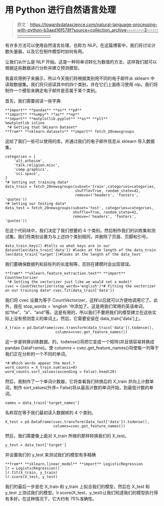 # 用 Python 进行自然语言处理

> 原文：<https://towardsdatascience.com/natural-language-processing-with-python-b3aad16f578f?source=collection_archive---------3----------------------->

有许多方法可以使用自然语言处理，也称为 NLP。在这篇博客中，我们将讨论计数矢量器，以及它在制作模型时如何有用。

让我们从什么是 NLP 开始。这是一种将单词转化为数值的方法，这样我们就可以根据这些数据进行分析并建立预测模型。

我喜欢用例子来展示，所以今天我们将根据类别用不同的电子邮件从 sklearn 中读取数据集。我们将只阅读其中的四个类别，并在它们上面练习使用 nlp。我们将制作一个模型来确定电子邮件是否属于某个类别。

首先，我们需要阅读一些字典

```
**import** **pandas** **as** **pd**
**import** **numpy** **as** **np**
**import** **matplotlib.pyplot** **as** **plt**
%matplotlib inline
 *# Getting that SKLearn Dataset* 
**from** **sklearn.datasets** **import** fetch_20newsgroups
```

这给了我们一些可以使用的库，并通过我们的电子邮件信息从 sklearn 导入数据集。

```
categories = [
    'alt.atheism',
    'talk.religion.misc',
    'comp.graphics',
    'sci.space',
]
*# Setting out training data*
data_train = fetch_20newsgroups(subset='train',categories=categories,
                                shuffle=True, random_state=42,
                                remove=('headers', 'footers', 'quotes'))
*# Setting our testing data*
data_test = fetch_20newsgroups(subset='test', categories=categories,
                               shuffle=True, random_state=42,
                               remove=('headers', 'footers', 'quotes'))
```

在这个代码块中，我们决定了我们想要的 4 个类别。然后制作我们的训练集和测试集。我们将类别设置为与上述四个类别相同，并删除了页眉、页脚和引号。

```
data_train.keys() #tells us what keys are in our datasetlen(data_train['data']) #looks at the length of the data_train
len(data_train['target'])#looks at the length of the data_test
```

我们要确保数据列和目标列的长度相等，否则在建模时会出现错误。

```
**from** **sklearn.feature_extraction.text** **import** CountVectorizer
 *# Setting the vectorizer just like we would set a model* 
cvec = CountVectorizer(stop_words='english')*# Fitting the vectorizer on our training data* cvec.fit(data_train['data'])
```

我们将 cvec 设置为等于 CountVectorizer，这样以后就可以方便地调用它了。此外，我在 stop_words = 'english '中添加了。这是用我们常用的英语单词，如“the”、“a”、“and”等。这是有用的，所以我们不要把我们的模型建立在这些实际上没有预测意义的单词上。然后，它需要安装在 data_train['data']上。

```
X_train = pd.DataFrame(cvec.transform(data_train['data']).todense(),
                       columns=cvec.get_feature_names())
```

这一步是转换训练数据。的。todense()将把它变成一个矩阵(并且很容易转换成 pandas DataFrame)。使 columns = cvec.get_feature_names()将使每一列等于我们正在分析的一个不同的单词。

```
*# Which words appear the most.*
word_counts = X_train.sum(axis=0)
word_counts.sort_values(ascending = False).head(20)
```

然后，我制作了一个单词计数器，它将查看我们转换后的 X_train 并向上计数单词，制作 sort_values(升序= False)将从最高计数的单词开始，到最低计数的单词。

```
names = data_train['target_names']
```

名称现在等于我们最初读入数据帧的 4 个类别。

```
X_test = pd.DataFrame(cvec.transform(data_test['data']).todense(),
                      columns=cvec.get_feature_names())
```

然后，我们需要像上面对 X_train 所做的那样转换我们的 X_test。

```
y_test = data_test['target']
```

并设置我们的 y_test 来测试我们的模型有多精确

```
**from** **sklearn.linear_model** **import** LogisticRegression
lr = LogisticRegression()
lr.fit(X_train, y_train) 
lr.score(X_test, y_test)
```

我们的最后一步是在 X_train 和 y_train 上拟合我们的模型，然后在 X_test 和 y_test 上测试我们的模型。lr.score(X_test，y_test)让我们知道我们的模型执行得有多好。在这种情况下，它大约有 75%准确性。